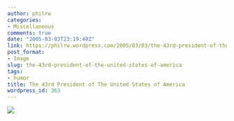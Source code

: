 ```yaml
---
author: philrw
categories:
- Miscellaneous
comments: true
date: "2005-03-03T23:19:40Z"
link: https://philrw.wordpress.com/2005/03/03/the-43rd-president-of-the-united-states-of-america/
post_format:
- Image
slug: the-43rd-president-of-the-united-states-of-america
tags:
- humor
title: The 43rd President of The United States of America
wordpress_id: 363
---
```


![](/images/bushs_weapon.jpg)
